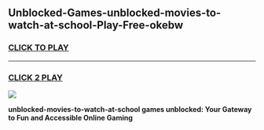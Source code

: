 
## Unblocked-Games-unblocked-movies-to-watch-at-school-Play-Free-okebw
<h3>
<a href="https://premium76.site?title=unblocked-movies-to-watch-at-school&ref=12A">CLICK TO PLAY</a></h3>
<hr>

<h3>
<a href="https://premium76.site?title=unblocked-movies-to-watch-at-school&ref=12A">CLICK 2 PLAY</a>
  
</h3>

<a href="https://premium76.site?title=unblocked-movies-to-watch-at-school&ref=12A"><img src="https://clearcache.store/games.png"></a>


**unblocked-movies-to-watch-at-school games unblocked: Your Gateway to Fun and Accessible Online Gaming**
